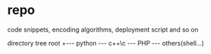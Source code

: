 repo
====

code snippets, encoding algorithms, deployment script and so on

directory tree root +--- python
                     \--- c++\c
                      \--- PHP
                       \--- others(shell...)
 

